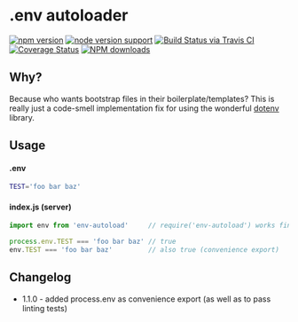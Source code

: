 .env autoloader
=======

[![npm version](https://badge.fury.io/js/env-autoload.svg)](https://www.npmjs.com/package/env-autoload)
[![node version support](https://img.shields.io/node/v/env-autoload.svg)](https://www.npmjs.com/package/env-autoload)
[![Build Status via Travis CI](https://travis-ci.org/kwhitley/env-autoload.svg?branch=master)](https://travis-ci.org/kwhitley/env-autoload)
[![Coverage Status](https://coveralls.io/repos/github/kwhitley/env-autoload/badge.svg?branch=master)](https://coveralls.io/github/kwhitley/env-autoload?branch=master)
[![NPM downloads](https://img.shields.io/npm/dt/env-autoload.svg?style=flat-square)](https://www.npmjs.com/package/env-autoload)

## Why?
Because who wants bootstrap files in their boilerplate/templates?
This is really just a code-smell implementation fix for using the
wonderful [dotenv](https://www.npmjs.com/package/dotenv) library.

## Usage

#### .env
```bash
TEST='foo bar baz'
```

#### index.js (server)
```js
import env from 'env-autoload'     // require('env-autoload') works fine too

process.env.TEST === 'foo bar baz' // true
env.TEST === 'foo bar baz'         // also true (convenience export)
```

## Changelog
- 1.1.0 - added process.env as convenience export (as well as to pass linting tests)
